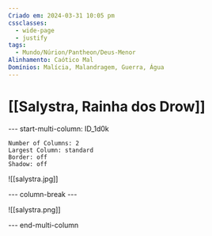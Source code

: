 ```yaml
---
Criado em: 2024-03-31 10:05 pm
cssclasses:
  - wide-page
  - justify
tags:
  - Mundo/Núrion/Pantheon/Deus-Menor
Alinhamento: Caótico Mal
Domínios: Malícia, Malandragem, Guerra, Água
---
```


# [[Salystra, Rainha dos Drow]]


--- start-multi-column: ID_1d0k
```column-settings
Number of Columns: 2
Largest Column: standard
Border: off
Shadow: off
```

![[salystra.jpg]]

--- column-break ---

![[salystra.png]]

--- end-multi-column

